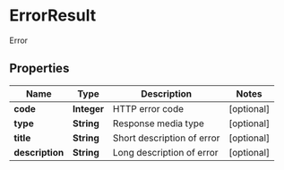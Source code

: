 

# ErrorResult

Error
## Properties

Name | Type | Description | Notes
------------ | ------------- | ------------- | -------------
**code** | **Integer** | HTTP error code |  [optional]
**type** | **String** | Response media type |  [optional]
**title** | **String** | Short description of error |  [optional]
**description** | **String** | Long description of error |  [optional]



